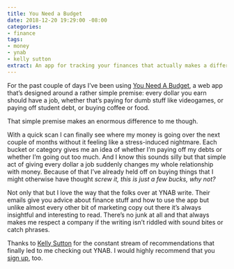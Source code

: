 ```yaml
---
title: You Need a Budget
date: 2018-12-20 19:29:00 -08:00
categories:
- finance
tags:
- money
- ynab
- kelly sutton
extract: An app for tracking your finances that actually makes a difference.
---
```


For the past couple of days I’ve been using [You Need A Budget](https://www.youneedabudget.com/), a web app that’s designed around a rather simple premise: every dollar you earn should have a job, whether that’s paying for dumb stuff like videogames, or paying off student debt, or buying coffee or food. 

That simple premise makes an enormous difference to me though.

With a quick scan I can finally see where my money is going over the next couple of months without it feeling like a stress-induced nightmare. Each bucket or category gives me an idea of whether I’m paying off my debts or whether I’m going out too much. And I know this sounds silly but that simple act of giving every dollar a job suddenly changes my whole relationship with money. Because of that I’ve already held off on buying things that I might otherwise have thought _screw it, this is just a few bucks, why not?_

Not only that but I love the way that the folks over at YNAB write. Their emails give you advice about finance stuff and how to use the app but unlike almost every other bit of marketing copy out there it’s always insightful and interesting to read. There’s no junk at all and that always makes me respect a company if the writing isn’t riddled with sound bites or catch phrases.

Thanks to [Kelly Sutton](https://twitter.com/kellysutton?lang=en) for the constant stream of recommendations that finally led to me checking out YNAB. I would highly recommend that you [sign up](https://youneedabudget.com), too. 